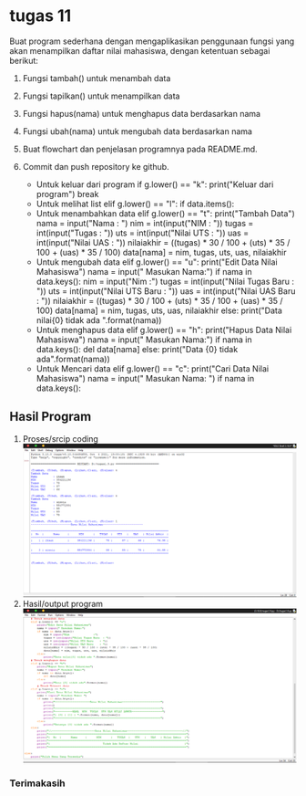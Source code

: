 # tugas 11
Buat program sederhana dengan mengaplikasikan penggunaan fungsi yang akan menampilkan daftar nilai mahasiswa, dengan ketentuan sebagai berikut:
1. Fungsi tambah() untuk menambah data 
2. Fungsi tapilkan() untuk menampilkan data 
3. Fungsi hapus(nama) untuk menghapus data berdasarkan nama 
4. Fungsi ubah(nama) untuk mengubah data berdasarkan nama 
5. Buat flowchart dan penjelasan programnya pada README.md.  
6. Commit dan push repository ke github.

    * Untuk keluar dari program
    if g.lower() == "k":
        print("Keluar dari program")
        break
    * Untuk melihat list
    elif g.lower() == "l":
        if data.items():
    *  Untuk menambahkan data
    elif g.lower() == "t":
        print("Tambah Data")
        nama = input("Nama          : ")
        nim = int(input("NIM           : "))
        tugas = int(input("Tugas         : "))
        uts = int(input("Nilai UTS     : "))
        uas = int(input("Nilai UAS     : "))
        nilaiakhir = ((tugas) * 30 / 100 + (uts) * 35 / 100 + (uas) * 35 / 100)
        data[nama] = nim, tugas, uts, uas, nilaiakhir
    * Untuk mengubah data
    elif g.lower() == "u":
        print("Edit Data Nilai Mahasiswa")
        nama = input(" Masukan Nama:")
        if nama in data.keys():
            nim = input("Nim               :")
            tugas = int(input("Nilai Tugas Baru  : "))
            uts = int(input("Nilai UTS Baru    : "))
            uas = int(input("Nilai UAS Baru    : "))
            nilaiakhir = ((tugas) * 30 / 100 + (uts) * 35 / 100 + (uas) * 35 / 100)
            data[nama] = nim, tugas, uts, uas, nilaiakhir
        else:
            print("Data nilai{0} tidak ada ".format(nama))
    * Untuk menghapus data
    elif g.lower() == "h":
        print("Hapus Data Nilai Mahasiswa")
        nama = input(" Masukan Nama:")
        if nama in data.keys():
            del data[nama]
        else:
            print("Data {0} tidak ada".format(nama))
    * Untuk Mencari data
    elif g.lower() == "c":
        print("Cari Data Nilai Mahasiswa")
        nama = input(" Masukan Nama: ")
        if nama in data.keys():
            
## Hasil Program
1. Proses/srcip coding 
![gambar1](gambar/gambar1.png)
2. Hasil/output program 
![gambar2](gambar/gambar2.png)

### Terimakasih
